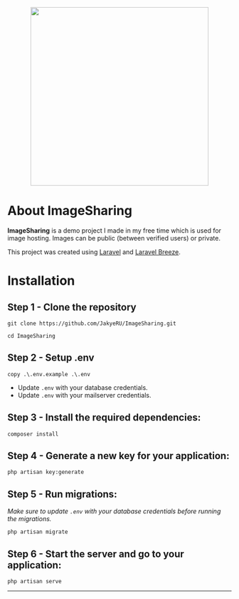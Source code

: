 <p align="center"><a href="https://laravel.com" target="_blank"><img src="https://raw.githubusercontent.com/laravel/art/master/logo-lockup/5%20SVG/2%20CMYK/1%20Full%20Color/laravel-logolockup-cmyk-red.svg" width="400"></a></p>

# About ImageSharing
<strong>ImageSharing</strong> is a demo project I made in my free time which is used for image hosting. Images can be public (between verified users) or private.

This project was created using [Laravel](https://laravel.com) and [Laravel Breeze](https://laravel.com/docs/8.x/starter-kits#laravel-breeze).

# Installation
## Step 1 - Clone the repository
```batch
git clone https://github.com/JakyeRU/ImageSharing.git

cd ImageSharing
```

## Step 2 - Setup .env
```batch
copy .\.env.example .\.env
```
- Update `.env` with your database credentials.
- Update `.env` with your mailserver credentials.

## Step 3 - Install the required dependencies:
```batch
composer install
```

## Step 4 - Generate a new key for your application:
```batch
php artisan key:generate
```

## Step 5 - Run migrations:
*Make sure to update `.env` with your database credentials before running the migrations.*
```batch
php artisan migrate
```

## Step 6 - Start the server and go to your application:
```batch
php artisan serve
```

---
